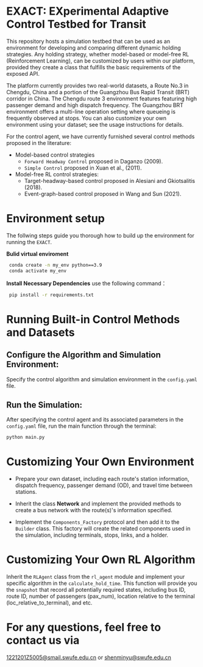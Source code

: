 # EXACT: EXperimental Adaptive Control Testbed for Transit

This repository hosts a simulation testbed that can be used as an environment for developing and comparing different dynamic holding strategies. Any holding strategy, whether model-based or model-free RL (Reinforcement Learning), can be customized by users within our platform, provided they create a class that fulfills the basic requirements of the exposed API.

The platform currently provides two real-world datasets, a Route No.3 in Chengdu, China and a portion of the Guangzhou Bus Rapid Transit (BRT) corridor in China. The Chengdu route 3 environment features featuring high passenger demand and high dispatch frequency. The Guangzhou BRT environment offers a multi-line operation setting where queueing is frequently observed at stops. You can also customize your own environment using your dataset; see the usage instructions for details.

For the control agent, we have currently furnished several control methods proposed in the literature:

- Model-based control strategies
  - `Forward Headway Control` proposed in Daganzo (2009).
  - `Simple Control` proposed in Xuan et al., (2011).
- Model-free RL control strategies:
  - Target-headway-based control proposed in Alesiani and Gkiotsalitis (2018).
  - Event-graph-based control proposed in Wang and Sun (2021).

# Environment setup

The follwing steps guide you thorough how to build up the environment for running the `EXACT`.

**Bulid virtual enviroment**

```bash
 conda create -n my_env python==3.9
 conda activate my_env
```

**Install Necessary Dependencies** use the following command：

```bash
 pip install -r requirements.txt
```

# Running Built-in Control Methods and Datasets

## **Configure the Algorithm and Simulation Environment**:

Specify the control algorithm and simulation environment in the `config.yaml` file.

## **Run the Simulation**:

After specifying the control agent and its associated parameters in the `config.yaml` file, run the main function through the terminal:

```bash
python main.py
```

# Customizing Your Own Environment

- Prepare your own dataset, including each route's station information, dispatch frequency, passenger demand (OD), and travel time between stations.

- Inherit the class **Network** and implement the provided methods to create a bus network with the route(s)'s information specified.

- Implement the `Components_Factory` protocol and then add it to the `Builder` class. This factory will create the related components used in the simulation, including terminals, stops, links, and a holder.

# Customizing Your Own RL Algorithm

Inherit the `RLAgent` class from the `rl_agent` module and implement your specific algorithm in the `calculate_hold_time`. This function will provide you the `snapshot` that record all potentially required states, including bus ID, route ID, number of passengers (pax_num), location relative to the terminal (loc_relative_to_terminal), and etc.

# For any questions, feel free to contact us via

[1221201Z5005@smail.swufe.edu.cn](mailto:1221201Z5005@smail.swufe.edu.cn) or [shenminyu@swufe.edu.cn](mailto:shenminyu@swufe.edu.cn)
